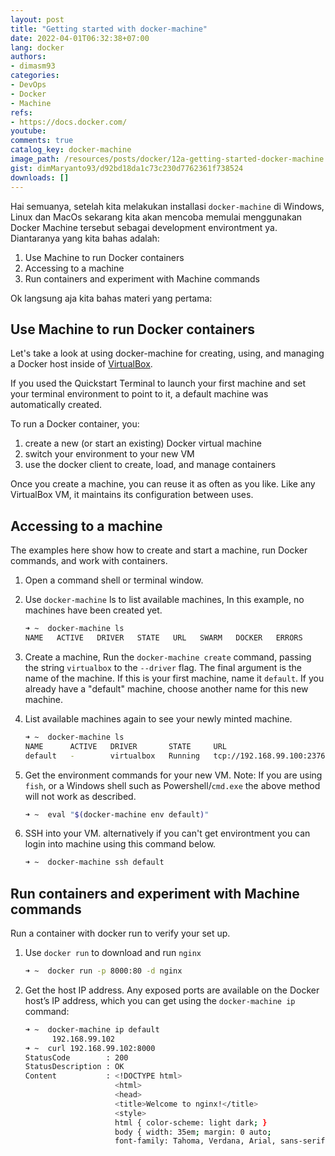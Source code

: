 ```yaml
---
layout: post
title: "Getting started with docker-machine"
date: 2022-04-01T06:32:38+07:00
lang: docker
authors:
- dimasm93
categories:
- DevOps
- Docker
- Machine
refs: 
- https://docs.docker.com/
youtube: 
comments: true
catalog_key: docker-machine
image_path: /resources/posts/docker/12a-getting-started-docker-machine
gist: dimMaryanto93/d92bd18da1c73c230d7762361f738524
downloads: []
---
```


Hai semuanya, setelah kita melakukan installasi `docker-machine` di Windows, Linux dan MacOs sekarang kita akan mencoba memulai menggunakan Docker Machine tersebut sebagai development environtment ya. Diantaranya yang kita bahas adalah:

1. Use Machine to run Docker containers
2. Accessing to a machine
3. Run containers and experiment with Machine commands

Ok langsung aja kita bahas materi yang pertama:

<!--more-->

## Use Machine to run Docker containers

Let's take a look at using docker-machine for creating, using, and managing a Docker host inside of [VirtualBox](https://www.virtualbox.org/).

If you used the Quickstart Terminal to launch your first machine and set your terminal environment to point to it, a default machine was automatically created.

To run a Docker container, you:

1. create a new (or start an existing) Docker virtual machine
2. switch your environment to your new VM
3. use the docker client to create, load, and manage containers

Once you create a machine, you can reuse it as often as you like. Like any VirtualBox VM, it maintains its configuration between uses.

## Accessing to a machine

The examples here show how to create and start a machine, run Docker commands, and work with containers.

1. Open a command shell or terminal window.
2. Use `docker-machine` ls to list available machines, In this example, no machines have been created yet.

    ```bash
    ➜ ~  docker-machine ls
    NAME   ACTIVE   DRIVER   STATE   URL   SWARM   DOCKER   ERRORS
    ```
3. Create a machine, Run the `docker-machine create` command, passing the string `virtualbox` to the `--driver` flag. The final argument is the name of the machine. If this is your first machine, name it `default`. If you already have a "default" machine, choose another name for this new machine.

4. List available machines again to see your newly minted machine.

    ```bash
    ➜ ~  docker-machine ls
    NAME      ACTIVE   DRIVER       STATE     URL                       SWARM     DOCKER    ERRORS
    default   -        virtualbox   Running   tcp://192.168.99.100:2376           v19.03.12
    ```
5. Get the environment commands for your new VM. Note: If you are using `fish`, or a Windows shell such as Powershell/`cmd.exe` the above method will not work as described.

    ```bash
    ➜ ~  eval "$(docker-machine env default)"
    ```

6. SSH into your VM. alternatively if you can't get environtment you can login into machine using this command below.

    ```bash
    ➜ ~  docker-machine ssh default
    ```

## Run containers and experiment with Machine commands

Run a container with docker run to verify your set up.

1. Use `docker run` to download and run `nginx`

    ```bash
    ➜ ~  docker run -p 8000:80 -d nginx
    ```

2. Get the host IP address. Any exposed ports are available on the Docker host’s IP address, which you can get using the `docker-machine ip` command:

    ```bash
    ➜ ~  docker-machine ip default
          192.168.99.102
    ➜ ~  curl 192.168.99.102:8000
    StatusCode        : 200
    StatusDescription : OK
    Content           : <!DOCTYPE html>
                        <html>
                        <head>
                        <title>Welcome to nginx!</title>
                        <style>
                        html { color-scheme: light dark; }
                        body { width: 35em; margin: 0 auto;
                        font-family: Tahoma, Verdana, Arial, sans-serif; }
    ```